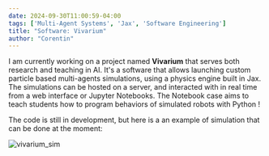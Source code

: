 ```yaml
---
date: 2024-09-30T11:00:59-04:00
tags: ['Multi-Agent Systems', 'Jax', 'Software Engineering']
title: "Software: Vivarium"
author: "Corentin"
---
```


I am currently working on a project named **Vivarium** that serves both research and teaching in AI. It's a software that allows launching custom particle based multi-agents simulations, using a physics engine built in Jax. The simulations can be hosted on a server, and interacted with in real time from a web interface or Jupyter Notebooks. The Notebook case aims to teach students how to program behaviors of simulated robots with Python ! 

The code is still in development, but here is a an example of simulation that can be done at the moment: 


![vivarium_sim](/vivarium_sim.gif)


 


